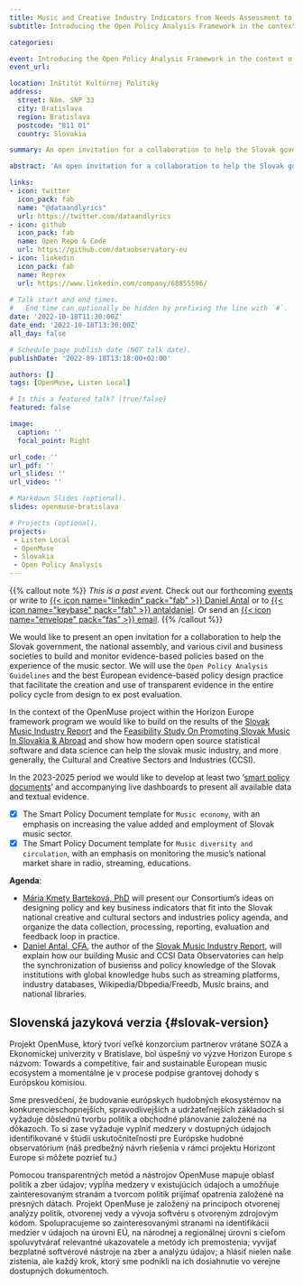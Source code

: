 ```yaml
---
title: Music and Creative Industry Indicators from Needs Assessment to Automated Production, Bratislava, SK
subtitle: Introducing the Open Policy Analysis Framework in the context of Slovak national cultural and creative industries policy framework

categories:

event: Introducing the Open Policy Analysis Framework in the context of Slovak cultural and creative industries policy framework
event_url: 

location: Inštitút Kultúrnej Politiky
address:
  street: Nám. SNP 33
  city: Bratislava
  region: Bratislava
  postcode: "811 01"
  country: Slovakia

summary: An open invitation for a collaboration to help the Slovak government, the natonal assembly, and various civil and business societies to build and monitor evidence-based policies based on the experience of the music sector.

abstract: 'An open invitation for a collaboration to help the Slovak government, the natonal assembly, and various civil and business societies to build and monitor evidence-based policies based on the experience of the music sector. We will use the Open Policy Analysis Guideliens and the best European evidence-based policy design practice that faciliate the creation and use of transparent evidence in the entire policy cycle from design to ex post evalutation.'

links:
- icon: twitter
  icon_pack: fab
  name: "@dataandlyrics"
  url: https://twitter.com/dataandlyrics
- icon: github
  icon_pack: fab
  name: Open Repo & Code
  url: https://github.com/dataobservatory-eu
- icon: linkedin
  icon_pack: fab
  name: Reprex
  url: https://www.linkedin.com/company/68855596/
  
# Talk start and end times.
#   End time can optionally be hidden by prefixing the line with `#`.
date: '2022-10-18T11:30:00Z'
date_end: '2022-10-18T13:30:00Z'
all_day: false

# Schedule page publish date (NOT talk date).
publishDate: '2022-09-18T13:18:00+02:00'

authors: []
tags: [OpenMuse, Listen Local]

# Is this a featured talk? (true/false)
featured: false

image:
  caption: ''
  focal_point: Right

url_code: ''
url_pdf: ''
url_slides: ''
url_video: ''

# Markdown Slides (optional).
slides: openmuse-bratislava

# Projects (optional).
projects:
 - Listen Local
 - OpenMuse
 - Slovakia
 - Open Policy Analysis
---
```


{{% callout note %}}
*This is a past event*. Check out our forthcoming [events](/#talks) or write to [{{< icon name="linkedin" pack="fab" >}} Daniel Antal](https://www.linkedin.com/in/antaldaniel/)  or to [{{< icon name="keybase" pack="fab" >}} antaldaniel](https://keybase.io/antaldaniel). Or send an [{{< icon name="envelope" pack="fas" >}} email](/contact/).
{{% /callout %}}

We would like to present an open invitation for a collaboration to help the Slovak government, the national assembly, and various civil and business societies to build and monitor evidence-based policies based on the experience of the music sector. We will use the `Open Policy Analysis Guidelines` and the best European evidence-based policy design practice that facilitate the creation and use of transparent evidence in the entire policy cycle from design to ex post evaluation.

In the context of the OpenMuse project within the Horizon Europe framework program we would like to build on the results of the [Slovak Music Industry Report](https://music.dataobservatory.eu/publication/slovak_music_industry_2019/) and the [Feasibility Study On Promoting Slovak Music In Slovakia & Abroad](https://music.dataobservatory.eu/publication/listen_local_2020/) and show how modern open source statistical software and data science can help the slovak music industry, and more generally, the Cultural and Creative Sectors and Industries (CCSI).

In the 2023-2025 period we would like to develop at least two ‘[smart policy documents](https://reprex.nl/apps/smart-policy-documents/)’ and accompanying live dashboards to present all available data and textual evidence. 
- [x] The Smart Policy Document template for `Music economy`, with an emphasis on increasing the value added and employment of Slovak music sector.
- [x] The Smart Policy Document template for `Music diversity and circulation`, with an emphasis on monitoring the music’s national market share in radio, streaming, educations.

**Agenda**:

- [Mária Kmety Barteková, PhD](https://music.dataobservatory.eu/authors/maria_bartekova/) will present our Consortium’s ideas on designing policy and key business indicators that fit into the Slovak national creative and cultural sectors and industries policy agenda, and organize the data collection, processing, reporting, evaluation and feedback loop in practice.
- [Daniel Antal, CFA](https://music.dataobservatory.eu/authors/daniel_antal/), the author of the [Slovak Music Industry Report](https://music.dataobservatory.eu/publication/slovak_music_industry_2019/), will explain how our building Music and CCSI Data Observatories can help the synchronization of busienss and policy knowledge of the Slovak institutions with global knowledge hubs such as streaming platforms, industry databases, Wikipedia/Dbpedia/Freedb, Music brains, and national libraries.


## Slovenská jazyková verzia {#slovak-version}

Projekt OpenMuse, ktorý tvorí veľké konzorcium partnerov vrátane SOZA a Ekonomickej univerzity v Bratislave, bol úspešný vo výzve Horizon Europe s názvom: Towards a competitive, fair and sustainable European music ecosystem a momentálne je v procese podpise grantovej dohody s Európskou komisiou.
 
Sme presvedčení, že budovanie európskych hudobných ekosystémov na konkurencieschopnejších, spravodlivejších a udržateľnejších základoch si vyžaduje dôslednú tvorbu politík a obchodné plánovanie založené na dôkazoch. To si zase vyžaduje vyplniť medzery v dostupných údajoch identifikované v štúdii uskutočniteľnosti pre Európske hudobné observatórium (náš predbežný návrh riešenia v rámci projektu Horizont Europe si môžete pozrieť tu.)
 
Pomocou transparentných metód a nástrojov OpenMuse mapuje oblasť politík a zber údajov; vypĺňa medzery v existujúcich údajoch a umožňuje zainteresovaným stranám a tvorcom politík prijímať opatrenia založené na presných dátach. Projekt OpenMuse je založený na princípoch otvorenej analýzy politík, otvorenej vedy a vývoja softvéru s otvoreným zdrojovým kódom. Spolupracujeme so zainteresovanými stranami na identifikácii medzier v údajoch na úrovni EÚ, na národnej a regionálnej úrovni s cieľom spoluvytvárať relevantné ukazovatele a metódy ich premostenia; vyvíjať bezplatné softvérové nástroje na zber a analýzu údajov; a hlásiť nielen naše zistenia, ale každý krok, ktorý sme podnikli na ich dosiahnutie vo verejne dostupných dokumentoch.
